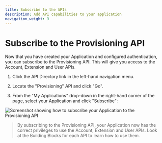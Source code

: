 ```yaml
---
title: Subscribe to the APIs
description: Add API capabilities to your application
navigation_weight: 3
---
```


# Subscribe to the Provisioning API

Now that you have created your Application and configured authentication, you can subscribe to the Provisioning API. This will give you access to the Account, Extension and User APIs.

1. Click the API Directory link in the left-hand navigation menu.

2. Locate the "Provisioning" API and click "Go".

3. From the "My Applications" drop-down in the right-hand corner of the page, select your Application and click "Subscribe":

![Screenshot showing how to subscribe your Application to the Provisioning API](/assets/images/vbc/subscribe-api.png)

> By subscribing to the Provisioning API, your Application now has the correct privileges to use the Account, Extension and User APIs. Look at the Building Blocks for each API to learn how to use them.
